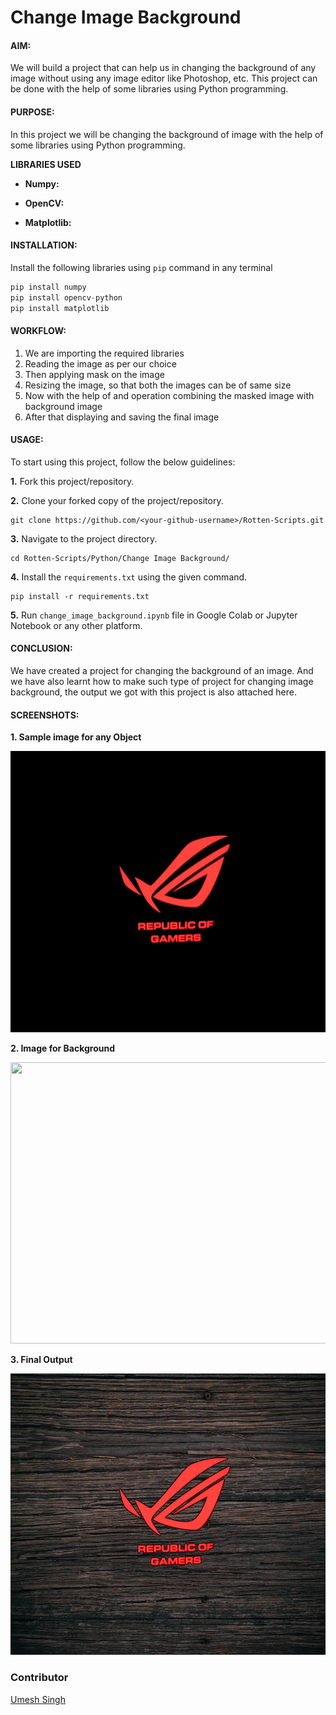 # Change Image Background

#### AIM:  
We will build a project that can help us in changing the background of any image without using any image editor like Photoshop, etc. This project can be done with the help of some libraries using Python programming.
#### PURPOSE: 

In this project we will be changing the background of image with the help of some libraries using Python programming.

**LIBRARIES USED**
- **Numpy:** 

- **OpenCV:**

- **Matplotlib:** 

#### INSTALLATION:
Install the following libraries using `pip` command in any terminal

```python
pip install numpy
pip install opencv-python
pip install matplotlib
```
#### WORKFLOW:

1. We are importing the required libraries 
2. Reading the image as per our choice
3. Then applying mask on the image
4. Resizing the image, so that both the images can be of same size
5. Now with the help of and operation combining the masked image with background image
6. After that displaying and saving the final image

#### USAGE:

To start using this project, follow the below guidelines: 

**1.**  Fork this project/repository.

**2.**  Clone your forked copy of the project/repository.

```
git clone https://github.com/<your-github-username>/Rotten-Scripts.git
```

**3.** Navigate to the project directory.

```
cd Rotten-Scripts/Python/Change Image Background/
```

**4.** Install the `requirements.txt` using the given command.

```
pip install -r requirements.txt
```

**5.** Run `change_image_background.ipynb` file in Google Colab or Jupyter Notebook or any other platform.

#### CONCLUSION:
We have created a project for changing the background of an image. And we have also learnt how to make such type of project for changing image background, the output we got with this project is also attached here.

#### SCREENSHOTS:

**1. Sample image for any Object**
<div align="center">

<img width="700" height="450" src="../Change_Image_Background/Images/Asus%20rog%20logo.jpg">
</div>

**2. Image for Background**
<div align="center">

<img width="700" height="450" src="../Change_Image_Background/Images/black wood Background.jpg">
</div>

**3. Final Output**
<div align="center">

<img width="700" height="450" src="../Change_Image_Background/Images/Final_image.png">
</div>


### Contributor
<a href="https://github.com/Umesh-01">Umesh Singh</a>
